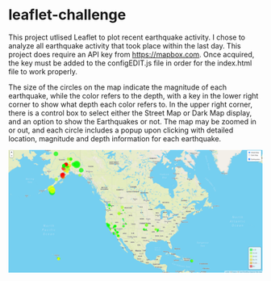 # leaflet-challenge

This project utlised Leaflet to plot recent earthquake activity.  I chose to analyze all earthquake activity that took place within the last day.  This project does require an API key from https://mapbox.com.  Once acquired, the key must be added to the configEDIT.js file in order for the index.html file to work properly.

The size of the circles on the map indicate the magnitude of each earthquake, while the color refers to the depth, with a key in the lower right corner to show what depth each color refers to.  In the upper right corner, there is a control box to select either the Street Map or Dark Map display, and an option to show the Earthquakes or not.  The map may be zoomed in or out, and each circle includes a popup upon clicking with detailed location, magnitude and depth information for each earthquake. 


<p align="center">
    <img src = "https://github.com/carlymckelvy/leaflet-challenge/blob/main/Screenshot%20(128).png"/_>
</p>
